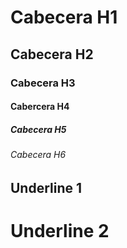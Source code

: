 # Cabecera H1
## Cabecera H2
### Cabecera H3
#### Cabercera H4
##### Cabecera H5
###### Cabecera H6

Underline 1
-----------
Underline 2
===========